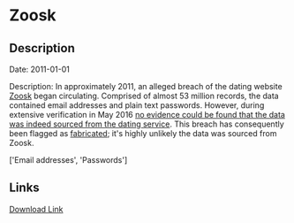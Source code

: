 # Zoosk

## Description

Date: 2011-01-01

Description:
In approximately 2011, an alleged breach of the dating website <a href="https://www.zoosk.com/" target="_blank" rel="noopener">Zoosk</a> began circulating. Comprised of almost 53 million records, the data contained email addresses and plain text passwords. However, during extensive verification in May 2016 <a href="https://www.troyhunt.com/heres-how-i-verify-data-breaches/" target="_blank" rel="noopener">no evidence could be found that the data was indeed sourced from the dating service</a>. This breach has consequently been flagged as <a href="https://www.troyhunt.com/introducing-fabricated-data-breaches-to-have-i-been-pwned" target="_blank" rel="noopener">fabricated</a>; it's highly unlikely the data was sourced from Zoosk.


['Email addresses', 'Passwords']

## Links

[Download Link](https://link-to.net/1229997/539.5944118399058/dynamic/?r=aHR0cHM6Ly93d3cubWVkaWFmaXJlLmNvbS92aWV3LzJtVmJOSEpRVnA3T1VzSC96b29zay5jb20vZmlsZQ==)